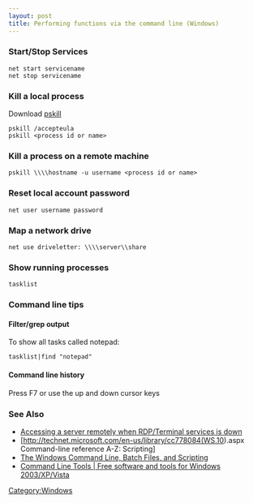 ```yaml
---
layout: post 
title: Performing functions via the command line (Windows)
---
```


### Start/Stop Services

    net start servicename
    net stop servicename

### Kill a local process

Download
[pskill](http://technet.microsoft.com/en-us/sysinternals/bb896683.aspx)

    pskill /accepteula
    pskill <process id or name>

### Kill a process on a remote machine

    pskill \\\\hostname -u username <process id or name>

### Reset local account password

    net user username password

### Map a network drive

    net use driveletter: \\\\server\\share

### Show running processes

    tasklist

### Command line tips

#### Filter/grep output

To show all tasks called notepad:

    tasklist|find "notepad"

#### Command line history

Press F7 or use the up and down cursor keys

### See Also

-   [Accessing a server remotely when RDP/Terminal services is
    down](Accessing_a_server_remotely_when_RDP/Terminal_services_is_down "wikilink")
-   \[<http://technet.microsoft.com/en-us/library/cc778084(WS.10>).aspx
    Command-line reference A-Z: Scripting\]
-   [The Windows Command Line, Batch Files, and
    Scripting](http://commandwindows.com/)
-   [Command Line Tools \| Free software and tools for Windows
    2003/XP/Vista](http://www.tools4ever.com/products/free/command/)

[Category:Windows](Category:Windows "wikilink")
